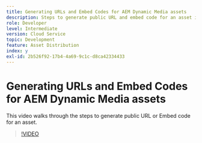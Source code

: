 ```yaml
---
title: Generating URLs and Embed Codes for AEM Dynamic Media assets
description: Steps to generate public URL and embed code for an asset in Dynamic Media
role: Developer
level: Intermediate
version: Cloud Service
topic: Development
feature: Asset Distribution
index: y
exl-id: 2b526f92-17b4-4a69-9c1c-d8ca42334433
---
```

# Generating URLs and Embed Codes for AEM Dynamic Media assets

This video walks through the steps to generate public URL or Embed code for an asset.

>[!VIDEO](https://video.tv.adobe.com/v/335364?quality=12&learn=on)
